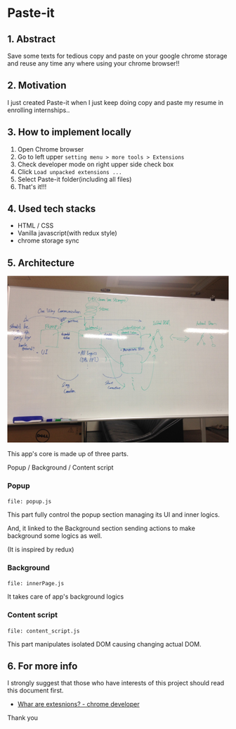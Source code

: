 # Paste-it

## 1. Abstract

Save some texts for tedious copy and paste on your google chrome storage and reuse any time any where using your chrome browser!!

## 2. Motivation

I just created Paste-it when I just keep doing copy and paste my resume in enrolling internships..

## 3. How to implement locally

1. Open Chrome browser
2. Go to left upper `setting menu > more tools > Extensions`
3. Check developer mode on right upper side check box
4. Click `Load unpacked extensions ...`
5. Select Paste-it folder(including all files)
6. That's it!!!

## 4. Used tech stacks

- HTML / CSS
- Vanilla javascript(with redux style)
- chrome storage sync

## 5. Architecture

![App's architecture](./architecture.jpg)

This app's core is made up of three parts.

Popup / Background / Content script

### Popup

`file: popup.js`

This part fully control the popup section managing its UI and inner logics.

And, it linked to the Background section sending actions to make background some logics as well.

(It is inspired by redux)

### Background

`file: innerPage.js`

It takes care of app's background logics

### Content script

`file: content_script.js`

This part manipulates isolated DOM causing changing actual DOM.

## 6. For more info

I strongly suggest that those who have interests of this project should read this document first.

- [Whar are extesnions? - chrome developer](https://developer.chrome.com/extensions)

Thank you